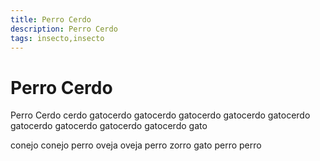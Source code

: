 ```yaml
---
title: Perro Cerdo
description: Perro Cerdo
tags: insecto,insecto
---
```


# Perro Cerdo

Perro Cerdo cerdo gatocerdo gatocerdo gatocerdo gatocerdo gatocerdo gatocerdo gatocerdo gatocerdo gatocerdo gato

conejo conejo perro oveja oveja perro zorro gato perro perro